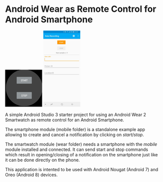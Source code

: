 # Android Wear as Remote Control for Android Smartphone
<img src="/wear.png" width="120" alt="wear module">
<img src="/mobile.jpg" width="120" alt="mobile module">


A simple Android Studio 3 starter project for using an Android Wear 2 Smartwatch as remote control for an Android Smartphone.

The smartphone module (mobile folder) is a standalone example app allowing to create and cancel a notification by clicking on _start_/_stop_.

The smartwatch module (wear folder) needs a smartphone with the _mobile_ module installed and connected. It can send start and stop commands which result in opening/closing of a notification on the smartphone just like it can be done directly on the phone. 

This application is intented to be used with Android Nougat (Android 7) and Oreo (Android 8) devices.
